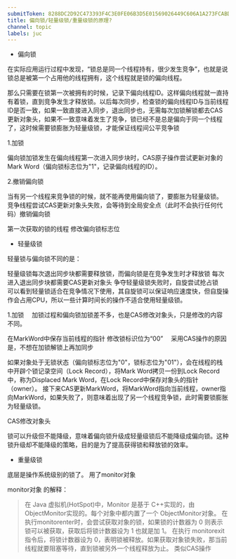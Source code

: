 ```yaml
---
submitToken: 8288DC2D92C473393F4C3E0FE06B3D5E01569026449C606A1A273FCABDE44DA2
title: 偏向锁/轻量级锁/重量级锁的原理?
channel: topic
labels: juc
---
```


- 偏向锁

在实际应用运行过程中发现，“锁总是同一个线程持有，很少发生竞争”，也就是说锁总是被第一个占用他的线程拥有，这个线程就是锁的偏向线程。

那么只需要在锁第一次被拥有的时候，记录下偏向线程ID。这样偏向线程就一直持有着锁，直到竞争发生才释放锁。以后每次同步，检查锁的偏向线程ID与当前线程ID是否一致，如果一致直接进入同步，退出同步也，无需每次加锁解锁都去CAS更新对象头，如果不一致意味着发生了竞争，锁已经不是总是偏向于同一个线程了，这时候需要锁膨胀为轻量级锁，才能保证线程间公平竞争锁

1.加锁

偏向锁加锁发生在偏向线程第一次进入同步块时，CAS原子操作尝试更新对象的Mark Word（偏向锁标志位为"1"，记录偏向线程的ID）。

2.撤销偏向锁

当有另一个线程来竞争锁的时候，就不能再使用偏向锁了，要膨胀为轻量级锁。
竞争线程尝试CAS更新对象头失败，会等待到全局安全点（此时不会执行任何代码）撤销偏向锁

第一次获取的锁的线程 修改偏向锁标志位

- 轻量级锁

轻量锁与偏向锁不同的是：

轻量级锁每次退出同步块都需要释放锁，而偏向锁是在竞争发生时才释放锁
每次进入退出同步块都需要CAS更新对象头
争夺轻量级锁失败时，自旋尝试抢占锁
 可以看到轻量锁适合在竞争情况下使用，其自旋锁可以保证响应速度快，但自旋操作会占用CPU，所以一些计算时间长的操作不适合使用轻量级锁。

1.加锁
 加锁过程和偏向锁加锁差不多，也是CAS修改对象头，只是修改的内容不同。

在MarkWord中保存当前线程的指针
修改锁标识位为“00”
 采用CAS操作的原因是，不想在加锁解锁上再加同步

如果对象处于无锁状态（偏向锁标志位为"0"，锁标志位为"01"），会在线程的栈中开辟个锁记录空间（Lock Record），将Mark Word拷贝一份到Lock Record中，称为Displaced Mark Word，在Lock Record中保存对象头的指针（owner）。
接下来CAS更新MarkWord，将MarkWord指向当前线程，owner指向MarkWord，如果失败了，则意味着出现了另一个线程竞争锁，此时需要锁膨胀为轻量级锁。

CAS修改对象头

锁可以升级但不能降级，意味着偏向锁升级成轻量级锁后不能降级成偏向锁。这种锁升级却不能降级的策略，目的是为了提高获得锁和释放锁的效率。

- 重量级锁

底层是操作系统级别的锁了。 用了monitor对象

monitor对象 的解释：

> 在 Java 虚拟机(HotSpot)中，Monitor 是基于 C++实现的，由ObjectMonitor实现的。每个对象中都内置了一个 ObjectMonitor对象。
在执行monitorenter时，会尝试获取对象的锁，如果锁的计数器为 0 则表示锁可以被获取，获取后将锁计数器设为 1 也就是加 1。
在执行 monitorexit 指令后，将锁计数器设为 0，表明锁被释放。如果获取对象锁失败，那当前线程就要阻塞等待，直到锁被另外一个线程释放为止。
类似CAS操作